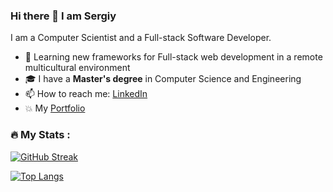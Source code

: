 ### Hi there 👋 I am Sergiy
I am a Computer Scientist and a Full-stack Software Developer.

- 🌱 Learning new frameworks for Full-stack web development in a remote multicultural environment
- 🎓 I have a **Master's degree** in Computer Science and Engineering
- 📫 How to reach me: [LinkedIn](https://www.linkedin.com/in/sergskol/)
- 💥 My [Portfolio](https://sergskol.github.io/Portfolio/)

### :fire: My Stats :
[![GitHub Streak](http://github-readme-streak-stats.herokuapp.com?user=sergskol&theme=dark&background=000000)](https://git.io/streak-stats)

[![Top Langs](https://github-readme-stats.vercel.app/api/top-langs/?username=sergskol&layout=compact&theme=vision-friendly-dark)](https://github.com/sergskol/github-readme-stats)

